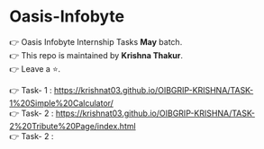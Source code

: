 # Oasis-Infobyte

👉 Oasis Infobyte Internship Tasks <strong>May</strong> batch.
<br>
👉 This repo is maintained by <strong>Krishna Thakur</strong>.
<br>
👉 Leave a ⭐.

👉 Task- 1 : https://krishnat03.github.io/OIBGRIP-KRISHNA/TASK-1%20Simple%20Calculator/
<br>
👉 Task- 2 : https://krishnat03.github.io/OIBGRIP-KRISHNA/TASK-2%20Tribute%20Page/index.html
<br>
👉 Task- 2 : 
